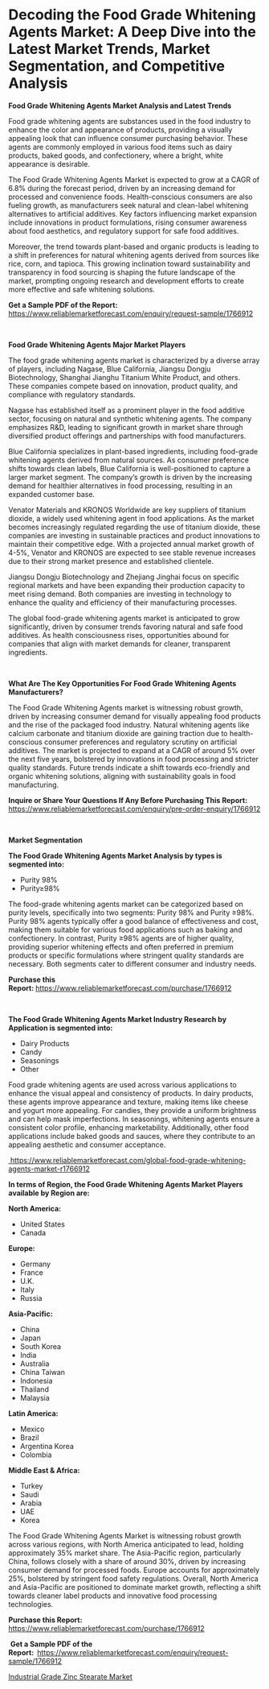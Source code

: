 <p><h1>Decoding the Food Grade Whitening Agents Market: A Deep Dive into the Latest Market Trends, Market Segmentation, and Competitive Analysis</h1></p><p><strong>Food Grade Whitening Agents Market Analysis and Latest Trends</strong></p>
<p><p>Food grade whitening agents are substances used in the food industry to enhance the color and appearance of products, providing a visually appealing look that can influence consumer purchasing behavior. These agents are commonly employed in various food items such as dairy products, baked goods, and confectionery, where a bright, white appearance is desirable. </p><p>The Food Grade Whitening Agents Market is expected to grow at a CAGR of 6.8% during the forecast period, driven by an increasing demand for processed and convenience foods. Health-conscious consumers are also fueling growth, as manufacturers seek natural and clean-label whitening alternatives to artificial additives. Key factors influencing market expansion include innovations in product formulations, rising consumer awareness about food aesthetics, and regulatory support for safe food additives.</p><p>Moreover, the trend towards plant-based and organic products is leading to a shift in preferences for natural whitening agents derived from sources like rice, corn, and tapioca. This growing inclination toward sustainability and transparency in food sourcing is shaping the future landscape of the market, prompting ongoing research and development efforts to create more effective and safe whitening solutions.</p></p>
<p><strong>Get a Sample PDF of the Report:&nbsp;</strong> <a href="https://www.reliablemarketforecast.com/enquiry/request-sample/1766912?utm_campaign=1833&utm_medium=2&utm_source=Github&utm_content=ia&utm_term=02022025&utm_id=food-grade-whitening-agents">https://www.reliablemarketforecast.com/enquiry/request-sample/1766912</a></p>
<p>&nbsp;</p>
<p><strong>Food Grade Whitening Agents Major Market Players</strong></p>
<p><p>The food grade whitening agents market is characterized by a diverse array of players, including Nagase, Blue California, Jiangsu Dongju Biotechnology, Shanghai Jianghu Titanium White Product, and others. These companies compete based on innovation, product quality, and compliance with regulatory standards.</p><p>Nagase has established itself as a prominent player in the food additive sector, focusing on natural and synthetic whitening agents. The company emphasizes R&D, leading to significant growth in market share through diversified product offerings and partnerships with food manufacturers.</p><p>Blue California specializes in plant-based ingredients, including food-grade whitening agents derived from natural sources. As consumer preference shifts towards clean labels, Blue California is well-positioned to capture a larger market segment. The company’s growth is driven by the increasing demand for healthier alternatives in food processing, resulting in an expanded customer base.</p><p>Venator Materials and KRONOS Worldwide are key suppliers of titanium dioxide, a widely used whitening agent in food applications. As the market becomes increasingly regulated regarding the use of titanium dioxide, these companies are investing in sustainable practices and product innovations to maintain their competitive edge. With a projected annual market growth of 4-5%, Venator and KRONOS are expected to see stable revenue increases due to their strong market presence and established clientele.</p><p>Jiangsu Dongju Biotechnology and Zhejiang Jinghai focus on specific regional markets and have been expanding their production capacity to meet rising demand. Both companies are investing in technology to enhance the quality and efficiency of their manufacturing processes.</p><p>The global food-grade whitening agents market is anticipated to grow significantly, driven by consumer trends favoring natural and safe food additives. As health consciousness rises, opportunities abound for companies that align with market demands for cleaner, transparent ingredients.</p></p>
<p>&nbsp;</p>
<p><strong>What Are The Key Opportunities For Food Grade Whitening Agents Manufacturers?</strong></p>
<p><p>The Food Grade Whitening Agents market is witnessing robust growth, driven by increasing consumer demand for visually appealing food products and the rise of the packaged food industry. Natural whitening agents like calcium carbonate and titanium dioxide are gaining traction due to health-conscious consumer preferences and regulatory scrutiny on artificial additives. The market is projected to expand at a CAGR of around 5% over the next five years, bolstered by innovations in food processing and stricter quality standards. Future trends indicate a shift towards eco-friendly and organic whitening solutions, aligning with sustainability goals in food manufacturing.</p></p>
<p><strong>Inquire or Share Your Questions If Any Before Purchasing This Report:</strong> <a href="https://www.reliablemarketforecast.com/enquiry/pre-order-enquiry/1766912?utm_campaign=1833&utm_medium=2&utm_source=Github&utm_content=ia&utm_term=02022025&utm_id=food-grade-whitening-agents">https://www.reliablemarketforecast.com/enquiry/pre-order-enquiry/1766912</a></p>
<p>&nbsp;</p>
<p><strong>Market Segmentation</strong></p>
<p><strong>The Food Grade Whitening Agents Market Analysis by types is segmented into:</strong></p>
<p><ul><li>Purity 98%</li><li>Purity≥98%</li></ul></p>
<p><p>The food-grade whitening agents market can be categorized based on purity levels, specifically into two segments: Purity 98% and Purity ≥98%. Purity 98% agents typically offer a good balance of effectiveness and cost, making them suitable for various food applications such as baking and confectionery. In contrast, Purity ≥98% agents are of higher quality, providing superior whitening effects and often preferred in premium products or specific formulations where stringent quality standards are necessary. Both segments cater to different consumer and industry needs.</p></p>
<p><strong>Purchase this Report:&nbsp;</strong><a href="https://www.reliablemarketforecast.com/purchase/1766912?utm_campaign=1833&utm_medium=2&utm_source=Github&utm_content=ia&utm_term=02022025&utm_id=food-grade-whitening-agents">https://www.reliablemarketforecast.com/purchase/1766912</a></p>
<p>&nbsp;</p>
<p><strong>The Food Grade Whitening Agents Market Industry Research by Application is segmented into:</strong></p>
<p><ul><li>Dairy Products</li><li>Candy</li><li>Seasonings</li><li>Other</li></ul></p>
<p><p>Food grade whitening agents are used across various applications to enhance the visual appeal and consistency of products. In dairy products, these agents improve appearance and texture, making items like cheese and yogurt more appealing. For candies, they provide a uniform brightness and can help mask imperfections. In seasonings, whitening agents ensure a consistent color profile, enhancing marketability. Additionally, other food applications include baked goods and sauces, where they contribute to an appealing aesthetic and consumer acceptance.</p></p>
<p><a href="https://www.reliablemarketforecast.com/global-food-grade-whitening-agents-market-r1766912?utm_campaign=1833&utm_medium=2&utm_source=Github&utm_content=ia&utm_term=02022025&utm_id=food-grade-whitening-agents">&nbsp;https://www.reliablemarketforecast.com/global-food-grade-whitening-agents-market-r1766912</a></p>
<p><strong>In terms of Region, the Food Grade Whitening Agents Market Players available by Region are:</strong></p>
<p>
    <p> <strong> North America: </strong>
        <ul>
            <li>United States</li>
            <li>Canada</li>
        </ul>
        </p> 
    <p> <strong> Europe: </strong>
        <ul>
            <li>Germany</li>
            <li>France</li>
            <li>U.K.</li>
            <li>Italy</li>
            <li>Russia</li>
        </ul>
        </p> 
    <p> <strong> Asia-Pacific: </strong>
        <ul>
            <li>China</li>
            <li>Japan</li>
            <li>South Korea</li>
            <li>India</li>
            <li>Australia</li>
            <li>China Taiwan</li>
            <li>Indonesia</li>
            <li>Thailand</li>
            <li>Malaysia</li>
        </ul>
        </p> 
    <p> <strong> Latin America: </strong>
        <ul>
            <li>Mexico</li>
            <li>Brazil</li>
            <li>Argentina Korea</li>
            <li>Colombia</li>
        </ul>
        </p> 
    <p> <strong> Middle East & Africa: </strong>
        <ul>
            <li>Turkey</li>
            <li>Saudi</li>
            <li>Arabia</li>
            <li>UAE</li>
            <li>Korea</li>
        </ul>
    </p>
    </p>
<p><p>The Food Grade Whitening Agents Market is witnessing robust growth across various regions, with North America anticipated to lead, holding approximately 35% market share. The Asia-Pacific region, particularly China, follows closely with a share of around 30%, driven by increasing consumer demand for processed foods. Europe accounts for approximately 25%, bolstered by stringent food safety regulations. Overall, North America and Asia-Pacific are positioned to dominate market growth, reflecting a shift towards cleaner label products and innovative food processing technologies.</p></p>
<p><strong>Purchase this Report: </strong><a href="https://www.reliablemarketforecast.com/purchase/1766912?utm_campaign=1833&utm_medium=2&utm_source=Github&utm_content=ia&utm_term=02022025&utm_id=food-grade-whitening-agents">https://www.reliablemarketforecast.com/purchase/1766912</a></p>
<p>&nbsp;<strong>Get a Sample PDF of the Report:&nbsp;&nbsp;</strong><a href="https://www.reliablemarketforecast.com/enquiry/request-sample/1766912?utm_campaign=1833&utm_medium=2&utm_source=Github&utm_content=ia&utm_term=02022025&utm_id=food-grade-whitening-agents">https://www.reliablemarketforecast.com/enquiry/request-sample/1766912</a></p>
<p><strong></strong></p>
<p><p><a href="https://github.com/FassouRP/Market-Research-Report-List-7/blob/main/industrial-grade-zinc-stearate-market.md?utm_campaign=1833&utm_medium=2&utm_source=Github&utm_content=ia&utm_term=02022025&utm_id=food-grade-whitening-agents">Industrial Grade Zinc Stearate Market</a></p></p>